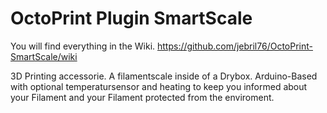 OctoPrint Plugin SmartScale
=========================

You will find everything in the Wiki.
https://github.com/jebril76/OctoPrint-SmartScale/wiki

3D Printing accessorie. A filamentscale inside of a Drybox. Arduino-Based with optional temperatursensor and heating to keep you informed about your Filament and your Filament protected from the enviroment.
